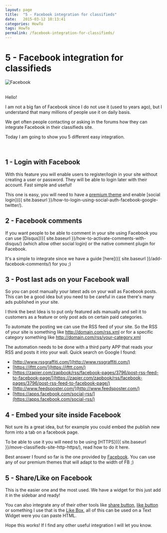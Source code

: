 ```yaml
---
layout: page
title:  "5 - Facebook integration for classifieds"
date:   2015-03-12 10:13:41
categories: HowTo
tags: HowTo
permalink: /facebook-integration-for-classifieds/
---
```

# 5 - Facebook integration for classifieds

![Facebook](http://open-classifieds.com/wp-content/uploads/2015/03/900x600xFacebook-likes.jpg.pagespeed.ic.lNCGQJxwu4.jpg) 

<br>
Hello! 

I am not a big fan of Facebook since I do not use it (used to years ago), but I understand that many millions of people use it on daily basis. 

We get often people contacting or asking in the forums how they can integrate Facebook in their classifieds site. 

Today I am going to show you 5 different easy integration. 

<br>

## 1 - Login with Facebook

With this feature you will enable users to register/login in your site without creating a user or password. They will be able to login later with their account. Fast simple and useful! 

This one is easy, you will need to have a [premium theme](http://open-classifieds.com/market/) and enable [social login]({{ site.baseurl }}/how-to-login-using-social-auth-facebook-google-twitter/). 



## 2 - Facebook comments

If you want people to be able to comment in your site using Facebook you can use [Disqus]({{ site.baseurl }}/how-to-activate-comments-with-disqus/) (which allow other social login) or the native comment plugin for Facebook. 

It's a simple to integrate since we have a guide [here]({{ site.baseurl }}/add-facebook-comments/) 
for you ;)



## 3 - Post last ads on your Facebook wall

So you can post manually your latest ads on your wall as Facebook posts. This can be a good idea but you need to be careful in case there's many ads published in your site. 

I think the best Idea is to put only featured ads manually and sell it to customers as a feature or only post ads on certain paid categories. 

To automate the posting we can use the RSS feed of your site. So the RSS of your site is something like http://domain.com/rss.xml or for a specific category something like http://domain.com/rss/your-category.xml 

The automation needs to be done with a third party APP that reads your RSS and posts it into your wall. Quick search on Google I found: 

* [http://www.rssgraffiti.com/](http://www.rssgraffiti.com/)
* [https://ifttt.com/](https://ifttt.com/)
* [https://zapier.com/zapbook/rss/facebook-pages/3796/post-rss-feed-to-facebook-page/](https://zapier.com/zapbook/rss/facebook-pages/3796/post-rss-feed-to-facebook-page/)
* [http://www.feedsposter.com/](http://www.feedsposter.com/)
* [https://apps.facebook.com/social-rss/](https://apps.facebook.com/social-rss/)
  


## 4 - Embed your site inside Facebook

Not sure its a great idea, but for example you could embed the publish new form into a tab on a facebook page. 

To be able to use it you will need to be using [HTTPS]({{ site.baseurl }}/move-classifieds-site-http-https/), read how to do it here. 

Best answer I found so far is the one provided by [Facebook](https://developers.facebook.com/docs/appsonfacebook/pagetabs). You can use any of our premium themes that will adapt to the width of FB ;) 



## 5 - Share/Like on Facebook

This is the easier one and the most used. We have a widget for this just add it in the sidebar and ready! 

You can also integrate any of their other tools like [share button](https://developers.facebook.com/docs/plugins/share-button), [like button](https://developers.facebook.com/docs/plugins/like-button/) or something I use that is the [Like Box](https://developers.facebook.com/docs/plugins/like-box-for-pages), all of this can be used on a Text Widget were you can paste HTML.   

Hope this works! If I find any other useful integration I will let you know.


<!--title: 5 - Facebook integration for classifieds
link: http://open-classifieds.com/2015/03/12/facebook-integration-for-classifieds/
author: admin
description: 
post_id: 23883
created: 2015/03/12 11:13:41
created_gmt: 2015/03/12 10:13:41
comment_status: open
post_name: facebook-integration-for-classifieds
status: publish
post_type: post-->

